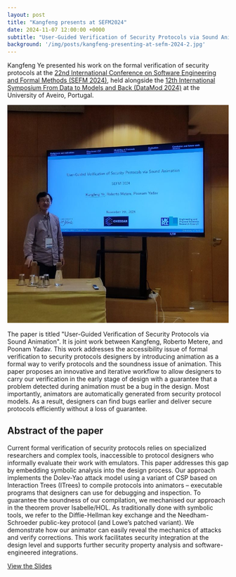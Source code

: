 ```yaml
---
layout: post
title: "Kangfeng presents at SEFM2024"
date: 2024-11-07 12:00:00 +0000
subtitle: "User-Guided Verification of Security Protocols via Sound Animation"
background: '/img/posts/kangfeng-presenting-at-sefm-2024-2.jpg'
---
```


Kangfeng Ye presented his work on the formal verification of security protocols at the [22nd International Conference on Software Engineering and Formal Methods (SEFM 2024)](https://sefm-conference.github.io/2024/), held alongside the [12th International Symposium From Data to Models and Back (DataMod 2024)](https://datamod-symposium.github.io/DataMod-2024/) at the University of Aveiro, Portugal.

![Kangfeng presenting at SEFM 2024](/img/posts/kangfeng-presenting-at-sefm-2024-1.jpg)

The paper is titled "User-Guided Verification of Security Protocols via Sound Animation". It is joint work between Kangfeng, Roberto Metere, and Poonam Yadav. This work addresses the accessibility issue of formal verification to security protocols designers by introducing animation as a formal way to verify protocols and the soundness issue of animation. This paper proposes an innovative and iterative workflow to allow designers to carry our verification in the early stage of design with a guarantee that a problem detected during animation must be a bug in the design. Most importantly, animators are automatically generated from security protocol models. As a result, designers can find bugs earlier and deliver secure protocols efficiently without a loss of guarantee.

## Abstract of the paper

Current formal verification of security protocols relies on specialized researchers and complex tools, inaccessible to protocol designers who informally evaluate their work with emulators. This paper addresses this gap by embedding symbolic analysis into the design process. Our approach implements the Dolev-Yao attack model using a variant of CSP based on Interaction Trees (ITrees) to compile protocols into animators – executable programs that designers can use for debugging and inspection. To guarantee the soundness of our compilation, we mechanised our approach in the theorem prover Isabelle/HOL. As traditionally done with symbolic tools, we refer to the Diffie-Hellman key exchange and the Needham-Schroeder public-key protocol (and Lowe’s patched variant). We demonstrate how our animator can easily reveal the mechanics of attacks and verify corrections. This work facilitates security integration at the design level and supports further security property analysis and software-engineered integrations.

<div class="clearfix">
    <a class="btn btn-primary float-right" href="/files/2024-presentation-formal-verification-security-protocols-sefm-2024.pdf">View the Slides</a>
</div>